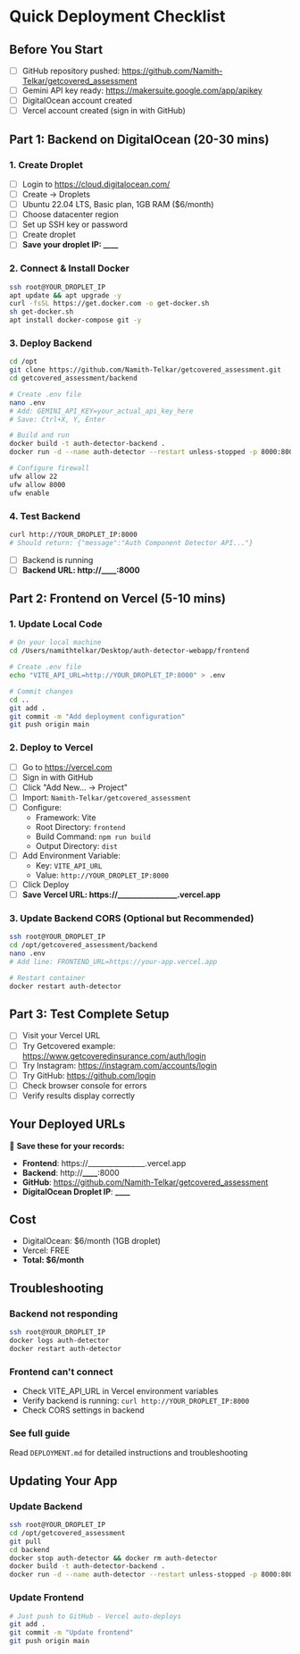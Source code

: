 # Quick Deployment Checklist

## Before You Start

- [ ] GitHub repository pushed: https://github.com/Namith-Telkar/getcovered_assessment
- [ ] Gemini API key ready: https://makersuite.google.com/app/apikey
- [ ] DigitalOcean account created
- [ ] Vercel account created (sign in with GitHub)

## Part 1: Backend on DigitalOcean (20-30 mins)

### 1. Create Droplet

- [ ] Login to https://cloud.digitalocean.com/
- [ ] Create → Droplets
- [ ] Ubuntu 22.04 LTS, Basic plan, 1GB RAM ($6/month)
- [ ] Choose datacenter region
- [ ] Set up SSH key or password
- [ ] Create droplet
- [ ] **Save your droplet IP: ******\_\_\_\_********

### 2. Connect & Install Docker

```bash
ssh root@YOUR_DROPLET_IP
apt update && apt upgrade -y
curl -fsSL https://get.docker.com -o get-docker.sh
sh get-docker.sh
apt install docker-compose git -y
```

### 3. Deploy Backend

```bash
cd /opt
git clone https://github.com/Namith-Telkar/getcovered_assessment.git
cd getcovered_assessment/backend

# Create .env file
nano .env
# Add: GEMINI_API_KEY=your_actual_api_key_here
# Save: Ctrl+X, Y, Enter

# Build and run
docker build -t auth-detector-backend .
docker run -d --name auth-detector --restart unless-stopped -p 8000:8000 --env-file .env auth-detector-backend

# Configure firewall
ufw allow 22
ufw allow 8000
ufw enable
```

### 4. Test Backend

```bash
curl http://YOUR_DROPLET_IP:8000
# Should return: {"message":"Auth Component Detector API..."}
```

- [ ] Backend is running
- [ ] **Backend URL: http://******\_\_\_\_******:8000**

## Part 2: Frontend on Vercel (5-10 mins)

### 1. Update Local Code

```bash
# On your local machine
cd /Users/namithtelkar/Desktop/auth-detector-webapp/frontend

# Create .env file
echo "VITE_API_URL=http://YOUR_DROPLET_IP:8000" > .env

# Commit changes
cd ..
git add .
git commit -m "Add deployment configuration"
git push origin main
```

### 2. Deploy to Vercel

- [ ] Go to https://vercel.com
- [ ] Sign in with GitHub
- [ ] Click "Add New... → Project"
- [ ] Import: `Namith-Telkar/getcovered_assessment`
- [ ] Configure:
  - Framework: Vite
  - Root Directory: `frontend`
  - Build Command: `npm run build`
  - Output Directory: `dist`
- [ ] Add Environment Variable:
  - Key: `VITE_API_URL`
  - Value: `http://YOUR_DROPLET_IP:8000`
- [ ] Click Deploy
- [ ] **Save Vercel URL: https://________________.vercel.app**

### 3. Update Backend CORS (Optional but Recommended)

```bash
ssh root@YOUR_DROPLET_IP
cd /opt/getcovered_assessment/backend
nano .env
# Add line: FRONTEND_URL=https://your-app.vercel.app

# Restart container
docker restart auth-detector
```

## Part 3: Test Complete Setup

- [ ] Visit your Vercel URL
- [ ] Try Getcovered example: https://www.getcoveredinsurance.com/auth/login
- [ ] Try Instagram: https://instagram.com/accounts/login
- [ ] Try GitHub: https://github.com/login
- [ ] Check browser console for errors
- [ ] Verify results display correctly

## Your Deployed URLs

📝 **Save these for your records:**

- **Frontend**: https://________________.vercel.app
- **Backend**: http://******\_\_\_\_******:8000
- **GitHub**: https://github.com/Namith-Telkar/getcovered_assessment
- **DigitalOcean Droplet IP**: ******\_\_\_\_******

## Cost

- DigitalOcean: $6/month (1GB droplet)
- Vercel: FREE
- **Total: $6/month**

## Troubleshooting

### Backend not responding

```bash
ssh root@YOUR_DROPLET_IP
docker logs auth-detector
docker restart auth-detector
```

### Frontend can't connect

- Check VITE_API_URL in Vercel environment variables
- Verify backend is running: `curl http://YOUR_DROPLET_IP:8000`
- Check CORS settings in backend

### See full guide

Read `DEPLOYMENT.md` for detailed instructions and troubleshooting

## Updating Your App

### Update Backend

```bash
ssh root@YOUR_DROPLET_IP
cd /opt/getcovered_assessment
git pull
cd backend
docker stop auth-detector && docker rm auth-detector
docker build -t auth-detector-backend .
docker run -d --name auth-detector --restart unless-stopped -p 8000:8000 --env-file .env auth-detector-backend
```

### Update Frontend

```bash
# Just push to GitHub - Vercel auto-deploys
git add .
git commit -m "Update frontend"
git push origin main
```
